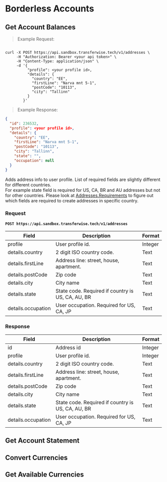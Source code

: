 # Borderless Accounts

## Get Account Balances
> Example Request:

```shell

curl -X POST https://api.sandbox.transferwise.tech/v1/addresses \
     -H "Authorization: Bearer <your api token>" \
     -H "Content-Type: application/json" \
     -d '{ 
          "profile": <your profile id>,
          "details": {
            "country": "EE",
            "firstLine": "Narva mnt 5-1",
            "postCode": "10113",
            "city": "Tallinn"
          }
        }'

```

> Example Response:

```json
{
  "id": 236532,
  "profile": <your profile id>,
  "details": {
    "country": "EE",
    "firstLine": "Narva mnt 5-1",
    "postCode": "10113",
    "city": "Tallinn",
    "state": "",
    "occupation": null
  }
}

```

Adds address info to user profile.
List of required fields are slightly different for different countries.  
For example state field is required for US, CA, BR and AU addresses but not for other countries.
Please look at [Addresses.Requirements](#addresses-requirements) to figure out which fields are required to create addresses in specific country.

### Request

**`POST https://api.sandbox.transferwise.tech/v1/addresses`**

Field                 | Description                                        | Format
---------             | -------                                            | -----------
profile               | User profile id.                                   | Integer
details.country       | 2 digit ISO country code.                          | Text
details.firstLine     | Address line: street, house, apartment.            | Text
details.postCode      | Zip code                                           | Text
details.city          | City name                                          | Text
details.state         | State code. Required if country is US, CA, AU, BR  | Text
details.occupation    | User occupation. Required for US, CA, JP           | Text


### Response
Field                 | Description                                        | Format
---------             | -------                                            | -----------
id                    | Address id                                         | Integer
profile               | User profile id.                                   | Integer
details.country       | 2 digit ISO country code.                          | Text
details.firstLine     | Address line: street, house, apartment.            | Text
details.postCode      | Zip code                                           | Text
details.city          | City name                                          | Text
details.state         | State code. Required if country is US, CA, AU, BR  | Text
details.occupation    | User occupation. Required for US, CA, JP           | Text



## Get Account Statement

## Convert Currencies

## Get Available Currencies


